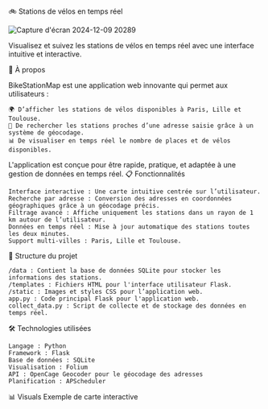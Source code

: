 🚲 Stations de vélos en temps réel

![Capture d'écran 2024-12-09 20289](https://github.com/user-attachments/assets/b0a66d2b-49a9-4b28-859c-be16decfc118)



Visualisez et suivez les stations de vélos en temps réel avec une interface intuitive et interactive.

🌟 À propos

BikeStationMap est une application web innovante qui permet aux utilisateurs :

    🌍 D’afficher les stations de vélos disponibles à Paris, Lille et Toulouse.
    📍 De rechercher les stations proches d’une adresse saisie grâce à un système de géocodage.
    📊 De visualiser en temps réel le nombre de places et de vélos disponibles.

L'application est conçue pour être rapide, pratique, et adaptée à une gestion de données en temps réel.
📋 Fonctionnalités

    Interface interactive : Une carte intuitive centrée sur l’utilisateur.
    Recherche par adresse : Conversion des adresses en coordonnées géographiques grâce à un géocodage précis.
    Filtrage avancé : Affiche uniquement les stations dans un rayon de 1 km autour de l’utilisateur.
    Données en temps réel : Mise à jour automatique des stations toutes les deux minutes.
    Support multi-villes : Paris, Lille et Toulouse.

📂 Structure du projet

    /data : Contient la base de données SQLite pour stocker les informations des stations.
    /templates : Fichiers HTML pour l'interface utilisateur Flask.
    /static : Images et styles CSS pour l’application web.
    app.py : Code principal Flask pour l'application web.
    collect_data.py : Script de collecte et de stockage des données en temps réel.

🛠️ Technologies utilisées

    Langage : Python
    Framework : Flask
    Base de données : SQLite
    Visualisation : Folium
    API : OpenCage Geocoder pour le géocodage des adresses
    Planification : APScheduler

📊 Visuals
Exemple de carte interactive
